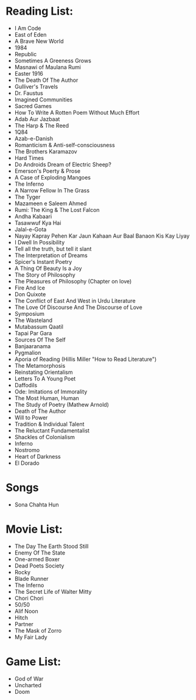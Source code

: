 # Reading List:
- I Am Code
- East of Eden
- A Brave New World
- 1984
- Republic
- Sometimes A Greeness Grows
- Masnawi of Maulana Rumi
- Easter 1916
- The Death Of The Author
- Gulliver's Travels
- Dr. Faustus
- Imagined Communities
- Sacred Games
- How To Write A Rotten Poem Without Much Effort
- Adab Aur Jazbaat
- The Harp & The Reed
- 1Q84
- Azab-e-Danish
- Romanticism & Anti-self-consciousness
- The Brothers Karamazov
- Hard Times
- Do Androids Dream of Electric Sheep?
- Emerson's Poerty & Prose
- A Case of Exploding Mangoes
- The Inferno
- A Narrow Fellow In The Grass
- The Tyger
- Mazameen e Saleem Ahmed
- Rumi: The King & The Lost Falcon
- Andha Kabaari
- Tasawwuf Kya Hai
- Jalal-e-Gota
- Nayay Kapray Pehen Kar Jaun Kahaan Aur Baal Banaon Kis Kay Liyay
- I Dwell In Possibility
- Tell all the truth, but tell it slant
- The Interpretation of Dreams
- Spicer's Instant Poetry
- A Thing Of Beauty Is a Joy
- The Story of Philosophy
- The Pleasures of Philosophy (Chapter on love)
- Fire And Ice
- Don Quixote
- The Conflict of East And West in Urdu Literature
- The Love Of Discourse And The Discourse of Love
- Symposium
- The Wasteland
- Mutabassum Qaatil
- Tapai Par Gara
- Sources Of The Self
- Banjaaranama
- Pygmalion
- Aporia of Reading (Hillis Miller "How to Read Literature")
- The Metamorphosis
- Reinstating Orientalism
- Letters To A Young Poet
- Daffodils
- Ode: Imitations of Immorality
- The Most Human, Human
- The Study of Poetry (Mathew Arnold)
- Death of The Author
- Will to Power
- Tradition & Individual Talent
- The Reluctant Fundamentalist
- Shackles of Colonialism
- Inferno
- Nostromo
- Heart of Darkness
- El Dorado

# Songs
- Sona Chahta Hun

# Movie List:
- The Day The Earth Stood Still
- Enemy Of The State
- One-armed Boxer
- Dead Poets Society
- Rocky
- Blade Runner
- The Inferno
- The Secret Life of Walter Mitty
- Chori Chori
- 50/50
- Alif Noon
- Hitch
- Partner
- The Mask of Zorro
- My Fair Lady

# Game List:
- God of War
- Uncharted
- Doom
